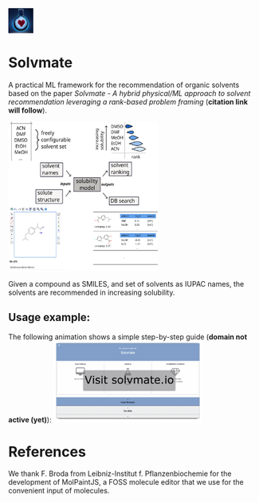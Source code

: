 <img src="/logo.png" width="50" height="50">

# Solvmate 

A practical ML framework for the recommendation of organic solvents
based on the paper
*Solvmate - A hybrid physical/ML approach to solvent recommendation leveraging a rank-based problem framing* (**citation link will follow**).

<img src="/figures/figure_webapp_2.svg" width="300" height="300">

Given a compound as SMILES, and set of solvents as IUPAC names,
the solvents are recommended in increasing solubility.



## Usage example:
The following animation shows a simple step-by-step guide (**domain not active (yet)**):
<img src="/figures/usage_animation.gif" width="300">



# References
We thank F. Broda from Leibniz-Institut f. Pflanzenbiochemie for the
development of MolPaintJS, a FOSS molecule editor that we use
for the convenient input of molecules.
